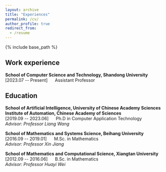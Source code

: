 ```yaml
---
layout: archive
title: "Experiences"
permalink: /cv/
author_profile: true
redirect_from:
  - /resume
---
```


{% include base_path %}

Work experience
------
**School of Computer Science and Technology, Shandong University**<br>
[2023.07 -- Present] &nbsp;&nbsp;&nbsp;&nbsp; Assistant Professor 

Education
------
**School of Artificial Intelligence, University of Chinese Academy Sciences**  
**Institute of Automation, Chinese Academy of Sciences**  
[2019.09 -- 2023.06] &nbsp;&nbsp;&nbsp;&nbsp;  Ph.D in Computer Application Technology  
*Advisor: Professor Liang Wang*  

**School of Mathematics and Systems Science, Beihang University**  
[2016.09 -- 2019.01] &nbsp;&nbsp;&nbsp;&nbsp; M.Sc. in Mathematics<br>
*Advisor: Professor Xin Jiang*  

**School of Mathematics and Computational Science, Xiangtan University**  
[2012.09 -- 2016.06] &nbsp;&nbsp;&nbsp;&nbsp; B.Sc. in Mathematics<br>
*Advisor: Professor Huayi Wei*  





